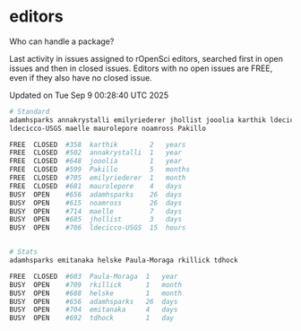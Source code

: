 # editors

Who can handle a package?

Last activity in issues assigned to rOpenSci editors, searched first in open
issues and then in closed issues. Editors with no open issues are FREE, even if
they also have no closed issue.


Updated on Tue Sep 9 00:28:40 UTC 2025

```bash
# Standard
adamhsparks annakrystalli emilyriederer jhollist jooolia karthik ldecicco
ldecicco-USGS maelle maurolepore noamross Pakillo

FREE  CLOSED  #358  karthik        2   years
FREE  CLOSED  #502  annakrystalli  1   year
FREE  CLOSED  #648  jooolia        1   year
FREE  CLOSED  #599  Pakillo        5   months
FREE  CLOSED  #705  emilyriederer  1   month
FREE  CLOSED  #681  maurolepore    4   days
BUSY  OPEN    #656  adamhsparks    26  days
BUSY  OPEN    #615  noamross       26  days
BUSY  OPEN    #714  maelle         7   days
BUSY  OPEN    #685  jhollist       3   days
BUSY  OPEN    #706  ldecicco-USGS  15  hours


# Stats
adamhsparks emitanaka helske Paula-Moraga rkillick tdhock

FREE  CLOSED  #603  Paula-Moraga  1   year
BUSY  OPEN    #709  rkillick      1   month
BUSY  OPEN    #688  helske        1   month
BUSY  OPEN    #656  adamhsparks   26  days
BUSY  OPEN    #704  emitanaka     4   days
BUSY  OPEN    #692  tdhock        1   day
```
